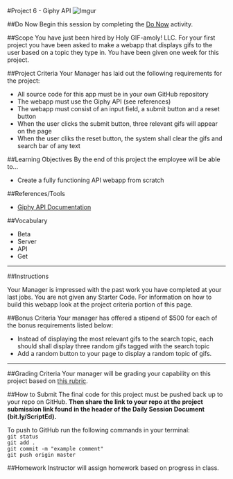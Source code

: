 #Project 6 - Giphy API
![Imgur](http://i.imgur.com/MVvBjhT.png)

##Do Now 
Begin this session by completing the [Do Now](doNow.md) activity.

##Scope
You have just been hired by Holy GIF-amoly! LLC. For your first project you have been asked to make a webapp that displays gifs to the user based on a topic they type in. You have been given one week for this project.

##Project Criteria
Your Manager has laid out the following requirements for the project: 

* All source code for this app must be in your own GitHub repository
* The webapp must use the Giphy API (see references)
* The webapp must consist of an input field, a submit button and a reset button
* When the user clicks the submit button, three relevant gifs will appear on the page
* When the user cliks the reset button, the system shall clear the gifs and search bar of any text


##Learning Objectives
By the end of this project the employee will be able to...

* Create a fully functioning API webapp from scratch


##References/Tools
* [Giphy API Documentation](https://github.com/Giphy/GiphyAPI)

 
##Vocabulary

* Beta
* Server
* API
* Get

***
##Instructions

Your Manager is impressed with the past work you have completed at your last jobs. You are not given any Starter Code. For information on how to build this webapp look at the project criteria portion of this page.

##Bonus Criteria 
Your manager has offered a stipend of $500 for each of the bonus requirements listed below:  

* Instead of displaying the most relevant gifs to the search topic, each should shall display three random gifs tagged with the search topic
* Add a random button to your page to display a random topic of gifs. 

***

##Grading Criteria
Your manager will be grading your capability on this project based on [this rubric](assessment.md).

##How to Submit
The final code for this project must be pushed back up to your repo on GitHub. **Then share the link to your repo at the project submission link found in the header of the Daily Session Document (bit.ly/ScriptEd).**  

To push to GitHub run the following commands in your terminal:  
`git status`  
`git add .`  
`git commit -m "example comment"`  
`git push origin master`

##Homework
Instructor will assign homework based on progress in class.



